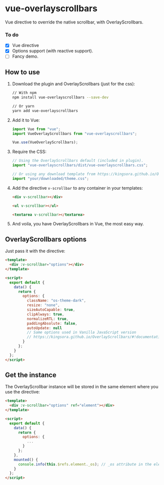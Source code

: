 # vue-overlayscrollbars

Vue directive to override the native scrollbar, with OverlayScrollbars.

### To do

- [x] Vue directive
- [x] Options support (with reactive support).
- [ ] Fancy demo.

## How to use

1. Download the plugin and OverlayScrollbars (just for the css):

   ```bash
   // With npm
   npm install vue-overlayscrollbars --save-dev

   // Or yarn
   yarn add vue-overlayscrollbars
   ```

2. Add it to Vue:

   ```js
   import Vue from "vue";
   import VueOverlayScrollbars from "vue-overlayscrollbars";

   Vue.use(VueOverlayScrollbars);
   ```

3. Require the CSS:

   ```js
   // Using the OverlayScrollbars default (included in plugin).
   import "vue-overlayscrollbars/dist/vue-overlayscrollbars.css";

   // Or using any download template from https://kingsora.github.io/OverlayScrollbars/#!themes
   import "your/downloaded/theme.css";
   ```

4. Add the directive `v-scrollbar` to any container in your templates:

   ```html
   <div v-scrollbar></div>

   <ul v-scrollbar></ul>

   <textarea v-scrollbar></textarea>
   ```

5. And voila, you have OverlayScrollbars in Vue, the most easy way.

## OverlayScrollbars options

Just pass it with the directive:

```html
<template>
  <div :v-scrollbar="options"></div>
</template>

<script>
  export default {
    data() {
      return {
        options: {
          className: "os-theme-dark",
          resize: "none",
          sizeAutoCapable: true,
          clipAlways: true,
          normalizeRTL: true,
          paddingAbsolute: false,
          autoUpdate: null
          // Same options used in Vanilla JavaScript version
          // https://kingsora.github.io/OverlayScrollbars/#!documentation/options.
        }
      };
    }
  };
</script>
```

## Get the instance

The OverlayScrollbar instance will be stored in the same element where you use the directive:

```html
<template>
  <div :v-scrollbar="options" ref="element"></div>
</template>

<script>
  export default {
    data() {
      return {
        options: {
          ...
        }
      };
    },
    mounted() {
      console.info(this.$refs.element._os); // _os attribute in the element it's the OverlayScrollbar instance.
    }
  };
</script>
```
